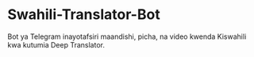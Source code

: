 # Swahili-Translator-Bot
Bot ya Telegram inayotafsiri maandishi, picha, na video kwenda Kiswahili kwa kutumia Deep Translator.
